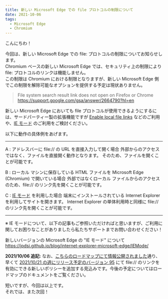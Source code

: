 ```yaml
---
title: 新しい Microsoft Edge での file プロトコルの制限について
date: 2021-10-06
tags: 
  - Microsoft Edge
  - Chromium
---
```

こんにちわ！

今回は、新しい Microsoft Edge での file: プロトコルの制限についてお知らせします。  
Chromium ベースの新しい Microsoft Edge では、セキュリティ上の制限により file: プロトコルのリンクは機能しません。  
この制限は Chromium における制限となりますが、新しい Microsoft Edge 側でこの制限を解除可能なオプションを提供する予定は現状ありません。

> File system search result link does not open on Firefox or Chrome
https://support.google.com/gsa/answer/2664790?hl=en

新しい Microsoft Edge においても file プロトコルが使用できるようにするには、サードパーティー製の拡張機能ですが [Enable local file links](https://chrome.google.com/webstore/detail/enable-local-file-links/nikfmfgobenbhmocjaaboihbeocackld) などのご利用や、[IE モード](https://docs.microsoft.com/ja-jp/deployedge/edge-ie-mode) のご利用をご検討ください。

以下に動作の具体例をあげます。

---

A : アドレスバーに file:// の URL を直接入力して開く場合
外部からのアクセスではなく、ファイルを直接開く動作となります。
そのため、ファイルを開くことが可能です。

B : ローカル マシンに保存している HTML ファイルを Microsoft Edge (Chromium) で開いている場合
外部ではなくローカル ファイルからのアクセスのため、file:// のリンク先を開くことが可能です。

C : [IE モード](https://docs.microsoft.com/ja-jp/deployedge/edge-ie-mode) を利用した場合
端末にインストールされている Internet Explorer を利用してサイトを開きます。
Internet Explorer の単体利用時と同様に file:// のリンク先を開くことが可能です。

---

※ IE モードについて、以下の記事もご参照いただければと思いますが、ご利用に関してお困りなことがありましたら私たちサポートまでお問い合わせください！

新しいバージョンの Microsoft Edge の "IE モード" について
https://jpdsi.github.io/blog/internet-explorer-microsoft-edge/IEMode/

**2021/10/06 追記:** なお、[こちらのロードマップにて情報公開されました](https://www.microsoft.com/ja-jp/microsoft-365/roadmap?filters=Microsoft%20Edge%2CRolling%20out%2CIn%20development&searchterms=file%2Clinks)通り、早くて [2021/10/21 の週にリリース予定のバージョン 95](https://docs.microsoft.com/en-us/deployedge/microsoft-edge-release-schedule) にて file:// のリンクを有効にできる新しいポリシーを追加する見込みです。今後の予定についてはロードマップのドキュメントをご覧ください。

短いですが、今回は以上です。  
それでは、また次回！
